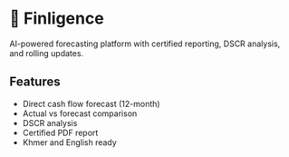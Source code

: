 # 🚀 Finligence

AI-powered forecasting platform with certified reporting, DSCR analysis, and rolling updates.

## Features
- Direct cash flow forecast (12-month)
- Actual vs forecast comparison
- DSCR analysis
- Certified PDF report
- Khmer and English ready
